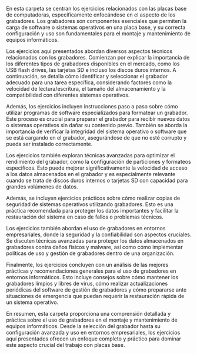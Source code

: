 En esta carpeta se centran los ejercicios relacionados con las placas base de computadoras, específicamente enfocándose en el aspecto de los grabadores. Los grabadores son componentes esenciales que permiten la carga de software o sistemas operativos en una placa base, y su correcta configuración y uso son fundamentales para el montaje y mantenimiento de equipos informáticos.

Los ejercicios aquí presentados abordan diversos aspectos técnicos relacionados con los grabadores. Comienzan por explicar la importancia de los diferentes tipos de grabadores disponibles en el mercado, como los USB flash drives, las tarjetas SD e incluso los discos duros internos. A continuación, se detalla cómo identificar y seleccionar el grabador adecuado para una tarea específica, considerando factores como la velocidad de lectura/escritura, el tamaño del almacenamiento y la compatibilidad con diferentes sistemas operativos.

Además, los ejercicios incluyen instrucciones paso a paso sobre cómo utilizar programas de software especializados para formatear un grabador. Este proceso es crucial para preparar el grabador para recibir nuevos datos o sistemas operativos sin dañar su contenido previo. También se aborda la importancia de verificar la integridad del sistema operativo o software que se está cargando en el grabador, asegurándose de que no esté corrupto y pueda ser instalado correctamente.

Los ejercicios también exploran técnicas avanzadas para optimizar el rendimiento del grabador, como la configuración de particiones y formateos específicos. Esto puede mejorar significativamente la velocidad de acceso a los datos almacenados en el grabador y es especialmente relevante cuando se trata de discos duros internos o tarjetas SD con capacidad para grandes volúmenes de datos.

Además, se incluyen ejercicios prácticos sobre cómo realizar copias de seguridad de sistemas operativos utilizando grabadores. Esto es una práctica recomendada para proteger los datos importantes y facilitar la restauración del sistema en caso de fallos o problemas técnicos.

Los ejercicios también abordan el uso de grabadores en entornos empresariales, donde la seguridad y la confiabilidad son aspectos cruciales. Se discuten técnicas avanzadas para proteger los datos almacenados en grabadores contra daños físicos y malware, así como cómo implementar políticas de uso y gestión de grabadores dentro de una organización.

Finalmente, los ejercicios concluyen con un análisis de las mejores prácticas y recomendaciones generales para el uso de grabadores en entornos informáticos. Esto incluye consejos sobre cómo mantener los grabadores limpios y libres de virus, cómo realizar actualizaciones periódicas del software de gestión de grabadores y cómo prepararse ante situaciones de emergencia que puedan requerir la restauración rápida de un sistema operativo.

En resumen, esta carpeta proporciona una comprensión detallada y práctica sobre el uso de grabadores en el montaje y mantenimiento de equipos informáticos. Desde la selección del grabador hasta su configuración avanzada y uso en entornos empresariales, los ejercicios aquí presentados ofrecen un enfoque completo y práctico para dominar este aspecto crucial del trabajo con placas base.
